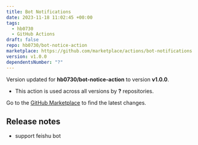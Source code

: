 ```yaml
---
title: Bot Notifications
date: 2023-11-18 11:02:45 +00:00
tags:
  - hb0730
  - GitHub Actions
draft: false
repo: hb0730/bot-notice-action
marketplace: https://github.com/marketplace/actions/bot-notifications
version: v1.0.0
dependentsNumber: "?"
---
```



Version updated for **hb0730/bot-notice-action** to version **v1.0.0**.
- This action is used across all versions by **?** repositories.

Go to the [GitHub Marketplace](https://github.com/marketplace/actions/bot-notifications) to find the latest changes.

## Release notes

* support feishu bot

